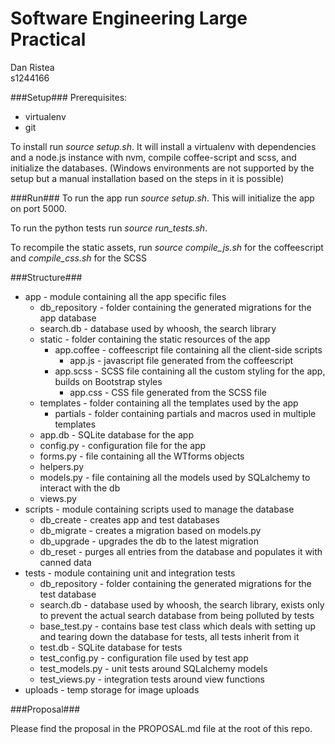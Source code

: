 Software Engineering Large Practical
====
Dan Ristea <br />
s1244166

###Setup###
Prerequisites:

* virtualenv
* git

To install run *source setup.sh*. It will install a virtualenv with dependencies and a node.js instance with nvm, compile coffee-script and scss, and initialize the databases. (Windows environments are not supported by the setup but a manual installation based on the steps in it is possible)

###Run###
To run the app run *source setup.sh*. This will initialize the app on port 5000.

To run the python tests run *source run_tests.sh*.

To recompile the static assets, run *source compile_js.sh* for the coffeescript and *compile_css.sh* for the SCSS

###Structure###
* app - module containing all the app specific files
  * db_repository - folder containing the generated migrations for the app database
  * search.db - database used by whoosh, the search library
  * static - folder containing the static resources of the app
    * app.coffee - coffeescript file containing all the client-side scripts
      * app.js - javascript file generated from the coffeescript
    * app.scss - SCSS file containing all the custom styling for the app, builds on Bootstrap styles
      * app.css - CSS file generated from the SCSS file
  * templates - folder containing all the templates used by the app
    * partials - folder containing partials and macros used in multiple templates
  * app.db - SQLite database for the app
  * config.py - configuration file for the app
  * forms.py - file containing all the WTforms objects
  * helpers.py
  * models.py - file containing all the models used by SQLalchemy to interact with the db
  * views.py
* scripts - module containing scripts used to manage the database
  * db_create - creates app and test databases
  * db_migrate - creates a migration based on models.py
  * db_upgrade - upgrades the db to the latest migration
  * db_reset - purges all entries from the database and populates it with canned data
* tests - module containing unit and integration tests
  * db_repository - folder containing the generated migrations for the test database
  * search.db - database used by whoosh, the search library, exists only to prevent the actual search database from being polluted by tests
  * base_test.py - contains base test class which deals with setting up and tearing down the database for tests, all tests inherit from it
  * test.db - SQLite database for tests
  * test_config.py - configuration file used by test app
  * test_models.py - unit tests around SQLalchemy models
  * test_views.py - integration tests around view functions
* uploads - temp storage for image uploads

###Proposal###

Please find the proposal in the PROPOSAL.md file at the root of this repo.
